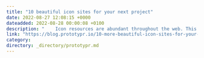 ```yaml
---
title: "10 beautiful icon sites for your next project"
date: 2022-08-27 12:08:15 +0000
dateadded: 2022-08-28 00:00:08 +0100
description: "    Icon resources are abundant throughout the web. This is a curated list of sets with developer and designer friendly features built into…  Continue reading on Prototypr »  "
link: "https://blog.prototypr.io/10-more-beautiful-icon-sites-for-your-next-project-f8cd3dc12f2e?source=rss----eb297ea1161a---4"
category:
directory: _directory/prototypr.md
---
```


